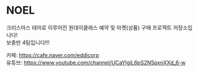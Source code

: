 # NOEL
크리스마스 테마로 이루어진  원데이클래스 예약 및 마켓(상품) 구매 프로젝트 저장소입니다!  
보충반 4팀입니다!!!

카페: https://cafe.naver.com/eddicorp  
유튜브: https://www.youtube.com/channel/UCaYlgiL6pS2N5pxnXXd_6-w  
